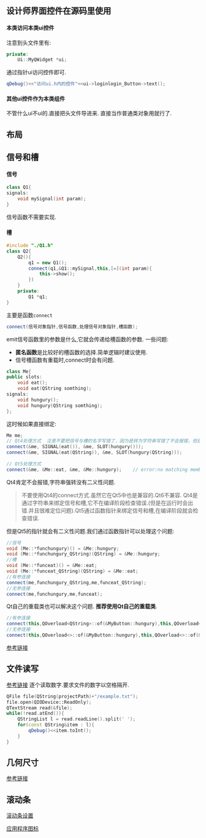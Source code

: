 ## 设计师界面控件在源码里使用
#### 本类访问本类ui控件
注意到头文件里有:
```cpp
private:
    Ui::MyQWidget *ui;
```
通过指针ui访问控件即可.
```cpp
qDebug()<<"访问ui.h内的控件"<<ui->loginlogin_Button->text();
```
#### 其他ui控件作为本类组件
不管什么ui不ui的.直接把头文件导进来.
直接当作普通类对象用就行了.

## 布局
## 信号和槽
#### 信号
```cpp
class Q1{
signals:
    void mySignal(int param);
}
```
信号函数不需要实现.

#### 槽
```cpp
#include "./Q1.h"
class Q2{
    Q2(){
        q1 = new Q1();
        connect(q1,&Q1::mySignal,this,[=](int param){
            this->show();
        })
    }
    private:
        Q1 *q1;
}
```
主要是函数`connect`
```cpp
connect(信号对象指针,信号函数,处理信号对象指针,槽函数);
```
emit信号函数里的参数是什么,它就会传递给槽函数的参数.
一些问题:
- **匿名函数**是比较好的槽函数的选择.简单逻辑时建议使用.
- 信号槽函数有重载时,connect时会有问题.
```cpp
class Me{
public slots: 
    void eat(); 
    void eat(QString somthing); 
signals: 
    void hungury(); 
    void hungury(QString somthing); 
};
```
这时候如果直接绑定:
```cpp
Me me;
// Qt4处理方式  注意不要把信号与槽的名字写错了，因为是转为字符串写错了不会报错，但是连接会失败
connect(&me, SIGNAL(eat()), &me, SLOT(hungury()));
connect(&me, SIGNAL(eat(QString)), &me, SLOT(hungury(QString)));
​
// Qt5处理方式
connect(&me, &Me::eat, &me, &Me::hungury);    // error:no matching member function for call to 'connect'
```
Qt4肯定不会报错,字符串强转没有二义性问题.
> 不要使用Qt4的connect方式.虽然它在Qt5中也是兼容的.Qt6不兼容.
> Qt4是通过字符串来绑定信号和槽,它不在编译阶段检查错误.(但是在运行时会出错.并且很难定位问题).Qt5通过函数指针来绑定信号和槽,在编译阶段就会检查错误.

但是Qt5的指针就会有二义性问题.我们通过函数指针可以处理这个问题:
```cpp
//信号
void (Me::*funchungury)() = &Me::hungury;
void (Me::*funchungury_QString)(QString) = &Me::hungury;
//槽
void (Me::*funceat)() = &Me::eat;
void (Me::*funceat_QString)(QString) = &Me::eat;
//有参连接
connect(me,funchungury_QString,me,funceat_QString);
//无参连接
connect(me,funchungury,me,funceat);
```
Qt自己的重载类也可以解决这个问题.
**推荐使用Qt自己的重载类**.

```cpp
//有参连接
connect(this,QOverload<QString>::of(&MyButton::hungury),this,QOverload<QString>::of(&MyButton::eat));
//无参连接
connect(this,QOverload<>::of(&MyButton::hungury),this,QOverload<>::of(&MyButton::eat));
```

[参考链接](https://blog.csdn.net/m0_73443478/article/details/127796389)

## 文件读写

[参考链接](https://blog.csdn.net/QtCompany/article/details/130691341)
逐个读取数字.要求文件的数字以空格隔开.
```cpp
QFile file(QString(projectPath)+"/example.txt");
file.open(QIODevice::ReadOnly);
QTextStream read(&file);
while(!read.atEnd()){
    QStringList l = read.readLine().split(' ');
    for(const QString&item : l){
        qDebug()<<item.toInt();
    }
}
```

## 几何尺寸
[参考链接](https://zhuanlan.zhihu.com/p/28972208)
## 滚动条
[滚动条设置](https://blog.csdn.net/qq_31073871/article/details/83117430)

[应用程序图标](https://blog.csdn.net/lion_cxq/article/details/119856359)